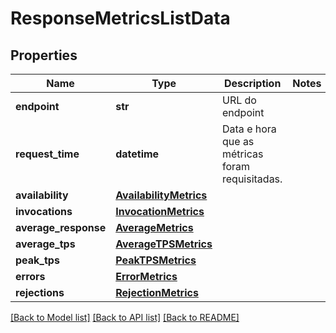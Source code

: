 # ResponseMetricsListData

## Properties
Name | Type | Description | Notes
------------ | ------------- | ------------- | -------------
**endpoint** | **str** | URL do endpoint | 
**request_time** | **datetime** | Data e hora que as métricas foram requisitadas. | 
**availability** | [**AvailabilityMetrics**](AvailabilityMetrics.md) |  | 
**invocations** | [**InvocationMetrics**](InvocationMetrics.md) |  | 
**average_response** | [**AverageMetrics**](AverageMetrics.md) |  | 
**average_tps** | [**AverageTPSMetrics**](AverageTPSMetrics.md) |  | 
**peak_tps** | [**PeakTPSMetrics**](PeakTPSMetrics.md) |  | 
**errors** | [**ErrorMetrics**](ErrorMetrics.md) |  | 
**rejections** | [**RejectionMetrics**](RejectionMetrics.md) |  | 

[[Back to Model list]](../README.md#documentation-for-models) [[Back to API list]](../README.md#documentation-for-api-endpoints) [[Back to README]](../README.md)


